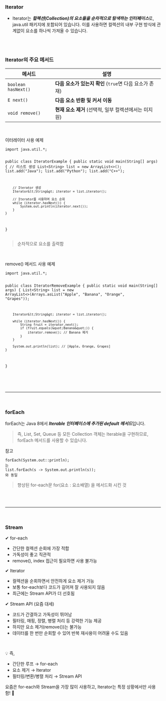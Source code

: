 <h3 id="iterator">Iterator</h3>
<ul>
<li>Iterator는 <strong><em>컬렉션(Collection)의 요소들을 순차적으로 탐색하는 인터페이스</em></strong>로, java.util 패키지에 포함되어 있습니다. 이를 사용하면 컬렉션의 내부 구현 방식에 관계없이 요소를 하나씩 가져올 수 있습니다.</li>
</ul>
<br />
<br />

<h3 id="iterator의-주요-메서드">Iterator의 주요 메서드</h3>
<table>
<thead>
<tr>
<th>메서드</th>
<th>설명</th>
</tr>
</thead>
<tbody><tr>
<td><code>boolean hasNext()</code></td>
<td><strong>다음 요소가 있는지 확인</strong> (<code>true</code>면 다음 요소가 존재)</td>
</tr>
<tr>
<td><code>E next()</code></td>
<td><strong>다음 요소 반환 및 커서 이동</strong></td>
</tr>
<tr>
<td><code>void remove()</code></td>
<td><strong>현재 요소 제거</strong> (선택적, 일부 컬렉션에서는 미지원)</td>
</tr>
</tbody></table>
<br />

<p>이터레이터 사용 예제</p>
<pre><code class="language-java">import java.util.*;

public class IteratorExample {
    public static void main(String[] args) {
        // 리스트 생성
        List&lt;String&gt; list = new ArrayList&lt;&gt;();
        list.add(&quot;Java&quot;);
        list.add(&quot;Python&quot;);
        list.add(&quot;C++&quot;);

        // Iterator 생성
        Iterator&lt;String&gt; iterator = list.iterator();

        // Iterator를 사용하여 요소 순회
        while (iterator.hasNext()) {
            System.out.println(iterator.next());
        }
    }
}</code></pre>
<blockquote>
<p>순차적으로 요소를 출력함</p>
</blockquote>
<br />

<p>remove() 메서드 사용 예제</p>
<pre><code class="language-java">import java.util.*;

public class IteratorRemoveExample {
    public static void main(String[] args) {
        List&lt;String&gt; list = new ArrayList&lt;&gt;(Arrays.asList(&quot;Apple&quot;, &quot;Banana&quot;, &quot;Orange&quot;, &quot;Grapes&quot;));

        Iterator&lt;String&gt; iterator = list.iterator();

        while (iterator.hasNext()) {
            String fruit = iterator.next();
            if (fruit.equals(&quot;Banana&quot;)) {
                iterator.remove(); // Banana 제거
            }
        }

        System.out.println(list); // [Apple, Orange, Grapes]
    }
}</code></pre>
<br />
<br />

<hr />
<br />

<h3 id="foreach">forEach</h3>
<p>forEach는 Java 8에서 <strong><em>Iterable 인터페이스에 추가된 default 메서드</em></strong>입니다.</p>
<blockquote>
<p>즉, List, Set, Queue 등 모든 Collection 객체는 Iterable을 구현하므로, forEach 메서드를 사용할 수 있습니다. </p>
</blockquote>
<p>참고</p>
<pre><code class="language-java">forEach(System.out::println);
는
list.forEach(s -&gt; System.out.println(s));
와 동일</code></pre>
<blockquote>
<p>향상된 for-each문 for(요소 : 요소배열) 을 메서드화 시킨 것</p>
</blockquote>
<br />

<br />

<hr />
<br />

<h3 id="stream">Stream</h3>
<p>✔ for-each</p>
<ul>
<li>간단한 컬렉션 순회에 가장 적합</li>
<li>가독성이 좋고 직관적</li>
<li>remove(), index 접근이 필요하면 사용 불가능</li>
</ul>
<p>✔ Iterator</p>
<ul>
<li>컬렉션을 순회하면서 안전하게 요소 제거 가능</li>
<li>보통 for-each보다 코드가 길어져 잘 사용되지 않음</li>
<li>최근에는 Stream API가 더 선호됨</li>
</ul>
<p>✔ Stream API (요즘 대세)</p>
<ul>
<li>코드가 간결하고 가독성이 뛰어남</li>
<li>필터링, 매핑, 정렬, 병렬 처리 등 강력한 기능 제공</li>
<li>하지만 요소 제거(remove())는 불가능</li>
<li>데이터를 한 번만 순회할 수 있어 반복 재사용이 어려울 수도 있음</li>
</ul>
<br />


<p>💡 즉,</p>
<ul>
<li>간단한 루프 → for-each</li>
<li>요소 제거 → Iterator</li>
<li>필터링/변환/병렬 처리 → Stream API</li>
</ul>
<p>요즘은 for-each와 Stream을 가장 많이 사용하고, Iterator는 특정 상황에서만 사용함! 🚀</p>
<br />
<br />
<br />